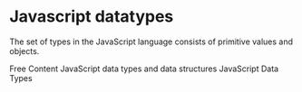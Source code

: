 # Javascript datatypes

The set of types in the JavaScript language consists of primitive values and objects.

<ResourceGroupTitle>Free Content</ResourceGroupTitle>
<BadgeLink colorScheme='blue' badgeText='Read' href='https://developer.mozilla.org/en-US/docs/Web/JavaScript/Data_structures'>JavaScript data types and data structures</BadgeLink>
<BadgeLink colorScheme='blue' badgeText='Read' href='https://www.w3schools.com/js/js_datatypes.asp'>JavaScript Data Types</BadgeLink>
